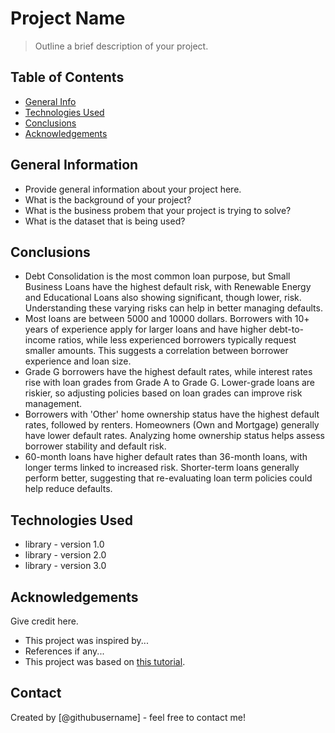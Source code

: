 # Project Name
> Outline a brief description of your project.


## Table of Contents
* [General Info](#general-information)
* [Technologies Used](#technologies-used)
* [Conclusions](#conclusions)
* [Acknowledgements](#acknowledgements)

<!-- You can include any other section that is pertinent to your problem -->

## General Information
- Provide general information about your project here.
- What is the background of your project?
- What is the business probem that your project is trying to solve?
- What is the dataset that is being used?

<!-- You don't have to answer all the questions - just the ones relevant to your project. -->

## Conclusions
- Debt Consolidation is the most common loan purpose, but Small Business Loans have the highest default risk, with Renewable Energy and Educational Loans also showing significant, though lower, risk. Understanding these varying risks can help in better managing defaults.
- Most loans are between 5000 and 10000 dollars. Borrowers with 10+ years of experience apply for larger loans and have higher debt-to-income ratios, while less experienced borrowers typically request smaller amounts. This suggests a correlation between borrower experience and loan size.
- Grade G borrowers have the highest default rates, while interest rates rise with loan grades from Grade A to Grade G. Lower-grade loans are riskier, so adjusting policies based on loan grades can improve risk management.
- Borrowers with 'Other' home ownership status have the highest default rates, followed by renters. Homeowners (Own and Mortgage) generally have lower default rates. Analyzing home ownership status helps assess borrower stability and default risk.
- 60-month loans have higher default rates than 36-month loans, with longer terms linked to increased risk. Shorter-term loans generally perform better, suggesting that re-evaluating loan term policies could help reduce defaults.

<!-- You don't have to answer all the questions - just the ones relevant to your project. -->


## Technologies Used
- library - version 1.0
- library - version 2.0
- library - version 3.0

<!-- As the libraries versions keep on changing, it is recommended to mention the version of library used in this project -->

## Acknowledgements
Give credit here.
- This project was inspired by...
- References if any...
- This project was based on [this tutorial](https://www.example.com).


## Contact
Created by [@githubusername] - feel free to contact me!


<!-- Optional -->
<!-- ## License -->
<!-- This project is open source and available under the [... License](). -->

<!-- You don't have to include all sections - just the one's relevant to your project -->
